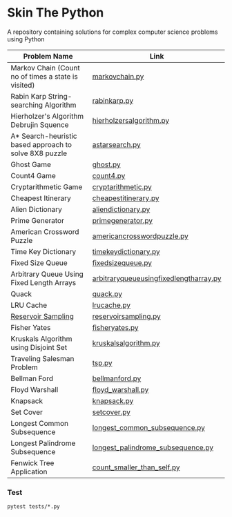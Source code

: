# Skin The Python

A repository containing solutions for complex computer science problems using Python

| Problem Name                                            | Link                                                                                 |
| ------------------------------------------------------- | ------------------------------------------------------------------------------------ |
| Markov Chain (Count no of times a state is visited)     | [markovchain.py](src/markovchain.py)                                                 |
| Rabin Karp String-searching Algorithm                   | [rabinkarp.py](src/rabinkarp.py)                                                     |
| Hierholzer's Algorithm Debrujin Squence                 | [hierholzersalgorithm.py](src/hierholzersalgorithm.py)                               |
| A\* Search-heuristic based approach to solve 8X8 puzzle | [astarsearch.py](src/astarsearch.py)                                                 |
| Ghost Game                                              | [ghost.py](src/ghost.py)                                                             |
| Count4 Game                                             | [count4.py](src/count4.py)                                                           |
| Cryptarithmetic Game                                    | [cryptarithmetic.py](src/cryptarithmetic.py)                                         |
| Cheapest Itinerary                                      | [cheapestitinerary.py](src/cheapestitinerary.py)                                     |
| Alien Dictionary                                        | [aliendictionary.py](src/aliendictionary.py)                                         |
| Prime Generator                                         | [primegenerator.py](src/primegenerator.py)                                           |
| American Crossword Puzzle                               | [americancrosswordpuzzle.py](src/americancrosswordpuzzle.py)                         |
| Time Key Dictionary                                     | [timekeydictionary.py](src/timekeydictionary.py)                                     |
| Fixed Size Queue                                        | [fixedsizequeue.py](src/fixedsizequeue.py)                                           |
| Arbitrary Queue Using Fixed Length Arrays               | [arbitraryqueueusingfixedlengtharray.py](src/arbitraryqueueusingfixedlengtharray.py) |
| Quack                                                   | [quack.py](src/quack.py)                                                             |
| LRU Cache                                               | [lrucache.py](src/lrucache.py)                                                       |
| [Reservoir Sampling](src/reservoirsampling.md)          | [reservoirsampling.py](src/reservoirsampling.py)                                     |
| Fisher Yates                                            | [fisheryates.py](src/fisheryates.py)                                                 |
| Kruskals Algorithm using Disjoint Set                   | [kruskalsalgorithm.py](src/kruskalsalgorithm.py)                                     |
| Traveling Salesman Problem                              | [tsp.py](src/tsp.py)                                                                 |
| Bellman Ford                                            | [bellmanford.py](src/bellmanford.py)                                                 |
| Floyd Warshall                                          | [floyd_warshall.py](src/floyd_warshall.py)                                           |
| Knapsack                                                | [knapsack.py](src/knapsack.py)                                                       |
| Set Cover                                               | [setcover.py](src/setcover.py)                                                            |
| Longest Common Subsequence                                               | [longest_common_subsequence.py](src/longest_common_subsequence.py)  
| Longest Palindrome Subsequence                                               | [longest_palindrome_subsequence.py](src/longest_palindrome_subsequence.py)  
| Fenwick Tree Application                                               | [count_smaller_than_self.py](src/count_smaller_than_self.py)  

### Test

```
pytest tests/*.py
```
